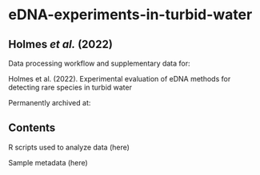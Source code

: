 # eDNA-experiments-in-turbid-water

## Holmes _et al._ (2022)

Data processing workflow and supplementary data for:

Holmes et al. (2022). Experimental evaluation of eDNA methods for detecting rare species in turbid water

Permanently archived at:

## Contents

R scripts used to analyze data (here)

Sample metadata (here)
